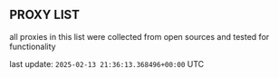 ## PROXY LIST

all proxies in this list were collected from open sources and tested for functionality

last update: `2025-02-13 21:36:13.368496+00:00` UTC